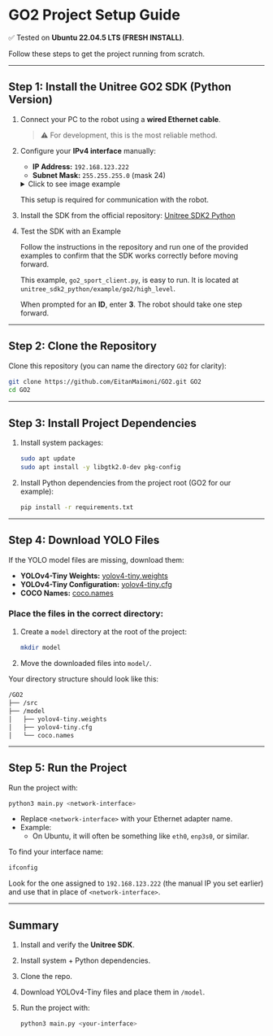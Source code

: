 # GO2 Project Setup Guide

 ✅ Tested on **Ubuntu 22.04.5 LTS (FRESH INSTALL)**.

 Follow these steps to get the project running from scratch.

---

## Step 1: Install the Unitree GO2 SDK (Python Version)

1. Connect your PC to the robot using a **wired Ethernet cable**.

   > ⚠️ For development, this is the most reliable method.

2. Configure your **IPv4 interface** manually:

   * **IP Address:** `192.168.123.222`
   * **Subnet Mask:** `255.255.255.0` (mask 24)

   <details>
   <summary>Click to see image example</summary>

   ![Dropdown Example](./images/Manual_IPv4.png)

   </details>

   This setup is required for communication with the robot.

3. Install the SDK from the official repository:
    [Unitree SDK2 Python](https://github.com/unitreerobotics/unitree_sdk2_python)

4. Test the SDK with an Example

   Follow the instructions in the repository and run one of the provided examples to confirm that the SDK works correctly before moving forward.

   This example, `go2_sport_client.py`, is easy to run. It is located at `unitree_sdk2_python/example/go2/high_level`.

   When prompted for an **ID**, enter **3**. The robot should take one step forward.

---

## Step 2: Clone the Repository

Clone this repository (you can name the directory `GO2` for clarity):

```bash
git clone https://github.com/EitanMaimoni/GO2.git GO2
cd GO2
```

---

## Step 3: Install Project Dependencies

1. Install system packages:

   ```bash
   sudo apt update
   sudo apt install -y libgtk2.0-dev pkg-config
   ```

2. Install Python dependencies from the project root (GO2 for our example):

   ```bash
   pip install -r requirements.txt
   ```

---

## Step 4: Download YOLO Files

If the YOLO model files are missing, download them:

* **YOLOv4-Tiny Weights:** [yolov4-tiny.weights](https://github.com/AlexeyAB/darknet/releases)
* **YOLOv4-Tiny Configuration:** [yolov4-tiny.cfg](https://github.com/AlexeyAB/darknet/blob/master/cfg/yolov4-tiny.cfg)
* **COCO Names:** [coco.names](https://github.com/pjreddie/darknet/blob/master/data/coco.names)

### Place the files in the correct directory:

1. Create a `model` directory at the root of the project:

   ```bash
   mkdir model
   ```
2. Move the downloaded files into `model/`.

Your directory structure should look like this:

```
/GO2
├── /src
├── /model
│   ├── yolov4-tiny.weights
│   ├── yolov4-tiny.cfg
│   └── coco.names
```

---

## Step 5: Run the Project

Run the project with:

```bash
python3 main.py <network-interface>
```

* Replace `<network-interface>` with your Ethernet adapter name.
* Example:
   * On Ubuntu, it will often be something like `eth0`, `enp3s0`, or similar.

To find your interface name:

```bash
ifconfig
```

Look for the one assigned to `192.168.123.222` (the manual IP you set earlier) and use that in place of `<network-interface>`.

---

## Summary

1. Install and verify the **Unitree SDK**.
2. Install system + Python dependencies.
3. Clone the repo.
4. Download YOLOv4-Tiny files and place them in `/model`.
5. Run the project with:

   ```bash
   python3 main.py <your-interface>
   ```

